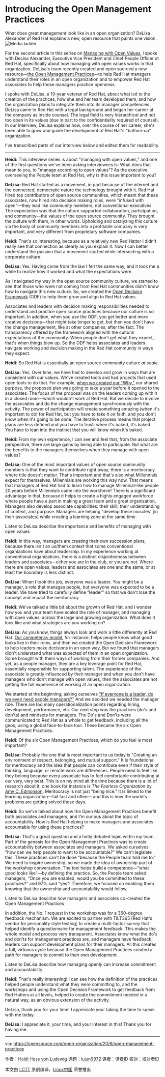 [#]: collector: (lujun9972)
[#]: translator: ( )
[#]: reviewer: ( )
[#]: publisher: ( )
[#]: url: ( )
[#]: subject: (Introducing the Open Management Practices)
[#]: via: (https://opensource.com/open-organization/20/6/open-management-practices)
[#]: author: (Heidi Hess von Ludewig https://opensource.com/users/heidi-hess-von-ludewig)

Introducing the Open Management Practices
======
What does great management look like in an open organization? DeLisa
Alexander of Red Hat explains a new, open resource that paints one
vision.
![Media ladder][1]

For the second article in this series on [Managing with Open Values][2], I spoke with DeLisa Alexander, Executive Vice President and Chief People Officer at Red Hat, specifically about how managing with open values works in that organization. DeLisa's team recently created and open sourced a new resource—[the Open Management Practices][3]—to help Red Hat managers understand their roles in an open organization and to empower Red Hat associates to help those managers practice openness.

I spoke with DeLisa, a 19-year veteran of Red Hat, about what led to the creation of the practices, how she and her team developed them, and how the organization plans to integrate them into its manager competencies. DeLisa came to Red Hat with a legal background and began her career at the company as inside counsel. The legal field is very hierarchical and not too open in its values (due in part to the confidentiality required of counsel). In our interview, DeLisa explains how, over the course of her career, she's been able to grow and guide the development of Red Hat's "bottom-up" organization.

I've transcribed parts of our interview below and edited them for readability.

* * *

**Heidi:** This interview series is about "managing with open values," and one of the first questions we've been asking interviewees is: What does that mean to you, to "manage according to open values"? As the executive overseeing the People team at Red Hat, why is this issue important to you?

**DeLisa:** Red Hat started as a movement, in part because of the internet and the connected, democratic nature the technology brought with it. Red Hat hired top contributors of open source communities, which meant that these associates, now hired into decision making roles, were "infused with open"—they lead like community members, not conventional executives. The expectation was that the culture supported collaboration, participation, and community—the values of the open source community. They brought the culture with them, in other words. Upholding and catalyzing this culture via the body of community members into a profitable company is very important, and very different from proprietary software companies.

**Heidi:** That's so interesting, because as a relatively new Red Hatter I didn't really see that connection as clearly as you explain it. Now I can better understand the passion that a movement started while intersecting with a corporate culture.

**DeLisa:** Yes. Having come from the law I felt the same way, and it took me a while to realize how it worked and what the expectations were.

As I navigated my way in the open source community culture, we started to see that those who were not coming from Red Hat communities didn't know how to navigate this new culture. So, we created the [Open Decision Framework][4] (ODF) to help them grow and align to Red Hat values.

Associates and leaders with decision making responsibilities needed to understand and practice open source practices because our culture is so important. In addition, when you use the ODF, you get better and more creative decisions—that might take longer to get, but then you don't have the change management, like at other companies, after the fact. The transparency offered by the framework aligned with the cultural expectations of the community. When people don't get what they expect, that's when things blow up. So the ODF helps associates and leaders navigate working and decision making in the Red Hat community in ways they expect.

**Heidi:** So Red Hat is essentially an open source community culture _at scale_.

**DeLisa:** Yes. Over time, we have had to develop and grow in ways that are consistent with our values. We've created tools and had projects that used open tools to do that. For example, [when we created our "Why,"][5] our shared purpose, the proposed plan was going to take a year before it opened to the associates. The focus of the proposal was on the leaders coming up with it in a closed room—which wouldn't work at Red Hat. But we decide to involve the associates and do the change management synchronously with the activity. The power of participation will create something amazing (when it's important to do) for Red Hat, but you have to take it on faith, and you don't know when it's going to be done. The iterative process means that project plans are less defined and you have to trust: when it's baked, it's baked. You have to lean into the instinct that you will know when it's baked.

**Heidi:** From my own experience, I can see and feel that, from the associate perspective, there are large gains by being able to participate. But what are the benefits to the managers themselves when they manage with open values?

**DeLisa:** One of the most important values of open source community members is that they want to contribute right away; there is a meritocracy where title doesn't matter. That's important and that's also what Millennials expect for themselves. Millennials are working this way now. That means that managers at Red Hat had to learn how to manage Millennial-like people 20 years before Millennials came into the workforce! There is a significant advantage in that, because it helps to create a highly engaged workforce where people have a part in making a great team and a great organization. Managers also develop associate capabilities: their skill, their understanding of context, and purpose. Managers are helping "develop these muscles' [in their associates] while creating a learning zone at the same time.

Listen to DeLisa describe the importance and benefits of managing with open values

**Heidi:** In this way, managers are creating their own succession plans, because there isn't an us/them context that some conventional organizations have about leadership. In my experience working at conventional organizations, there is a distinct disjointedness between leaders and associates—either you are In the club, or you are not. Where there are open values, leaders and associates are one and the same, or at least the boundary is less distinct.

**DeLisa:** When I took this job, everyone was a leader. You might be a manager, a _role_ that manages people, but everyone was expected to be a leader. We have tried to carefully define "leader" so that we don't lose the concept and impact the meritocracy.

**Heidi:** We've talked a little bit about the growth of Red Hat, and I wonder how you and your team have scaled the role of manager, and managing with open values, across the large and growing organization. What does it look like and what strategies are you working on?

**DeLisa:** As you know, things always look and work a little differently at Red Hat. [Our competency model][6], for instance, helps people know what good looks like in their roles, and then we created the Open Decision Framework to help leaders make decisions in an open way. But we found that managers didn't understand what was expected of them in an open organization. Some brought with them ways of working from their former companies. And yet, as a people manager, they are a key leverage point for Red Hat, essentially responsible for supporting talent. The experience of the associate is greatly influenced by their manager and when you don't have managers who don't manage with open values, then the associates are not getting the full experience of working at an open organization.

We started at the beginning, asking ourselves ["If everyone is a leader, do we even need people managers?"][7] And we decided we needed the manager role. There are too many operationalization points regarding hiring, development, performance, etc. Our next step was the practices (do's and don'ts) and mindsets for managers. The Do's and Don'ts were communicated to Red Hat as a whole to get feedback, including all the geos, using a global face-to-face tour. These became the six Open Management Practices.

**Heidi:** Of the six Open Management Practices, which do you feel is most important?

**DeLIsa:** Probably the one that is most important to us today is "Creating an environment of respect, belonging, and mutual support." It is foundational for meritocracy and the idea that people can contribute even if their style of thinking, language, or remote work are differences. People need to feel like they belong because every associate has to feel comfortable contributing at our very, very best. This is on my mind all the time because there is a lot of research about it, one book for instance is _The Fearless Organization_ by [Amy C. Edmonson][8]. Meritocracy is not just "being nice." It is linked to the learning organization—fail fast and often— and this is how the world's problems are getting solved these days.

**Heidi:** So we've talked about how the Open Management Practices benefit both associates and managers, and I'm curious about the topic of accountability. How is Red Hat helping to make managers and associates accountable for using these practices?

**DeLisa:** That's a great question and a hotly debated topic within my team. Part of the genesis for the Open Management Practices was to create accountability between associates and managers. We asked ourselves "how can we help people to want to be accountable?" We can't legislate this. These practices can't be done "because the People team told me to." We need to inspire ownership, so we made the idea of ownership part of the workshop conversation. The tool helps build a competence—"what good looks like"—by defining the practice. So, the People team asked managers, "Once you are enabled, would you be committed to these practices?" and 97% said "yes"! Therefore, we focused on enabling them knowing that the ownership and accountability would follow.

Listen to DeLisa describe how managers and associates co-created the Open Management Practices

In addition, the No. 1 request in the workshop was for a 360-degree feedback mechanism. We are excited to partner with TILT365 [Red Hat's vendor for personality style testing] to create a multi-factor survey that helped identify a questionnaire for management feedback. This makes the whole model and process very transparent. Associates know what the do's and don'ts for management practices are, and managers have feedback; leaders can support development plans for their managers. All this creates a full, virtuous cycle because the Open Management Practices created a path for managers to commit to their own development.

Listen to DeLisa describe how managing openly can increase commitment and accountability

**Heidi:** That's really interesting! I can see how the definition of the practices helped people understand what they were committing to, and the workshops and using the Open Decision Framework to get feedback from Red Hatters at all levels, helped to create the commitment needed in a natural way, as an obvious extension of the activity.

DeLisa, thank you for your time! I appreciate your taking the time to speak with me today.

**DeLisa:** I appreciate it, your time, and your interest in this! Thank you for having me.

--------------------------------------------------------------------------------

via: https://opensource.com/open-organization/20/6/open-management-practices

作者：[Heidi Hess von Ludewig][a]
选题：[lujun9972][b]
译者：[译者ID](https://github.com/译者ID)
校对：[校对者ID](https://github.com/校对者ID)

本文由 [LCTT](https://github.com/LCTT/TranslateProject) 原创编译，[Linux中国](https://linux.cn/) 荣誉推出

[a]: https://opensource.com/users/heidi-hess-von-ludewig
[b]: https://github.com/lujun9972
[1]: https://opensource.com/sites/default/files/styles/image-full-size/public/lead-images/BUSINESS_meritladder.png?itok=eWIDxnh2 (Media ladder)
[2]: https://opensource.com/open-organization/20/5/commitment-engagement-org-psychology
[3]: https://github.com/red-hat-people-team/open-management-practices
[4]: https://opensource.com/open-organization/resources/open-decision-framework
[5]: https://opensource.com/open-organization/17/9/rediscovering-your-why
[6]: https://github.com/red-hat-people-team/red-hat-multiplier
[7]: https://opensource.com/open-organization/18/10/understanding-engagement-empowerment
[8]: https://www.hbs.edu/faculty/Pages/profile.aspx?facId=6451

